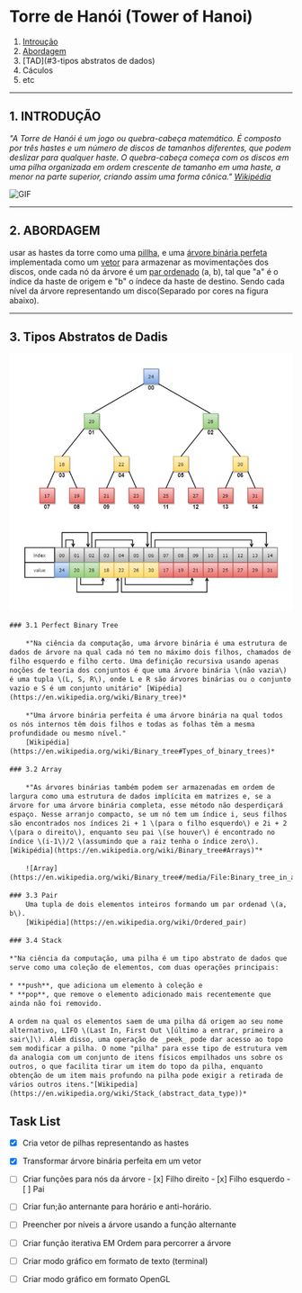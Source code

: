 # Torre de Hanói (Tower of Hanoi)

1. [Introução](#1-introduÇÃo)
2. [Abordagem](#2-abordagem)
3. [TAD](#3-tipos abstratos de dados)
4. Cáculos
5. etc

---

## 1. INTRODUÇÃO

*"A Torre de Hanói é um jogo ou quebra-cabeça matemático. É composto por três hastes e um número de discos de tamanhos diferentes, que podem deslizar para qualquer haste. O quebra-cabeça começa com os discos em uma pilha organizada em ordem crescente de tamanho em uma haste, a menor na parte superior, criando assim uma forma cônica." [Wikipédia](https://en.wikipedia.org/wiki/Tower_of_Hanoi)*

![GIF](https://media.giphy.com/media/rutTKcoKSCSYM/giphy.gif)

---
## 2. ABORDAGEM

usar as hastes da torre como uma [pillha](#3-4-stack), e uma [árvore binária perfeta](#3-1-perfectbinarybree) implementada como um [vetor](#3-2-array) para armazenar as movimentações dos discos, onde cada nó da árvore é um [par ordenado](#3-3-pair) \(a, b\), tal que \"a\" é o índice da haste de origem e \"b\" o índece da haste de destino. Sendo cada nível da árvore representando um disco\(Separado por cores na figura abaixo\).

---

## 3. Tipos Abstratos de Dadis

![Scheme](https://github.com/edulourenzo/hanoi/blob/master/Perfect%20Binary%20Tree%20(Array%20implementation).jpg)

    ### 3.1 Perfect Binary Tree

        *"Na ciência da computação, uma árvore binária é uma estrutura de dados de árvore na qual cada nó tem no máximo dois filhos, chamados de filho esquerdo e filho certo. Uma definição recursiva usando apenas noções de teoria dos conjuntos é que uma árvore binária \(não vazia\) é uma tupla \(L, S, R\), onde L e R são árvores binárias ou o conjunto vazio e S é um conjunto unitário" [Wipédia](https://en.wikipedia.org/wiki/Binary_tree)*

        *"Uma árvore binária perfeita é uma árvore binária na qual todos os nós internos têm dois filhos e todas as folhas têm a mesma profundidade ou mesmo nível."
        [Wikipédia](https://en.wikipedia.org/wiki/Binary_tree#Types_of_binary_trees)*

    ### 3.2 Array
        
        *"As árvores binárias também podem ser armazenadas em ordem de largura como uma estrutura de dados implícita em matrizes e, se a árvore for uma árvore binária completa, esse método não desperdiçará espaço. Nesse arranjo compacto, se um nó tem um índice i, seus filhos são encontrados nos índices 2i + 1 \(para o filho esquerdo\) e 2i + 2 \(para o direito\), enquanto seu pai \(se houver\) é encontrado no índice \(i-1\)/2 \(assumindo que a raiz tenha o índice zero\).[Wikipédia](https://en.wikipedia.org/wiki/Binary_tree#Arrays)"*

        ![Array](https://en.wikipedia.org/wiki/Binary_tree#/media/File:Binary_tree_in_array.svg)

    ### 3.3 Pair
        Uma tupla de dois elementos inteiros formando um par ordenad \(a, b\).
        [Wikipédia](https://en.wikipedia.org/wiki/Ordered_pair)

    ### 3.4 Stack
    
    *"Na ciência da computação, uma pilha é um tipo abstrato de dados que serve como uma coleção de elementos, com duas operações principais:

    * **push**, que adiciona um elemento à coleção e
    * **pop**, que remove o elemento adicionado mais recentemente que ainda não foi removido.
    
    A ordem na qual os elementos saem de uma pilha dá origem ao seu nome alternativo, LIFO \(Last In, First Out \[último a entrar, primeiro a sair\]\). Além disso, uma operação de _peek_ pode dar acesso ao topo sem modificar a pilha. O nome "pilha" para esse tipo de estrutura vem da analogia com um conjunto de itens físicos empilhados uns sobre os outros, o que facilita tirar um item do topo da pilha, enquanto obtenção de um item mais profundo na pilha pode exigir a retirada de vários outros itens."[Wikipedia](https://en.wikipedia.org/wiki/Stack_(abstract_data_type))*

## Task List

- [x] Cria vetor de pilhas representando as hastes
- [x] Transformar árvore binária perfeita em um vetor
- [ ] Criar funções para nós da árvore
        - [x] Filho direito
        - [x] Filho esquerdo
        - [ ] Pai
- [ ] Criar fun;ão anternante para horário e anti-horário.
- [ ] Preencher por níveis a árvore usando a função alternante
- [ ]  Criar função iterativa EM Ordem para percorrer a árvore

- [ ]  Criar modo gráfico em formato de texto \(terminal\)
- [ ]  Criar modo gráfico em formato OpenGL